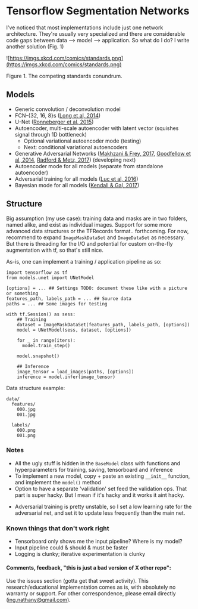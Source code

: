 # Tensorflow Segmentation Networks

I've noticed that most implementations include just one network architecture.
They're usually very specialized and there are considerable code gaps between data --> model --> application.
So what do I do?
I write another solution (Fig. 1)

![https://imgs.xkcd.com/comics/standards.png](https://imgs.xkcd.com/comics/standards.png)

Figure 1. The competing standards conundrum.

## Models
- Generic convolution / deconvolution model
- FCN-{32, 16, 8}s ([Long et al, 2014](https://people.eecs.berkeley.edu/~jonlong/long_shelhamer_fcn.pdf))
- U-Net ([Ronneberger et al, 2015](https://arxiv.org/pdf/1505.04597.pdf))
- Autoencoder, multi-scale autoencoder with latent vector (squishes signal through 1D bottleneck)
  - Optional variational autoencoder mode (testing)
  - Next: conditional variational autoencoders
- Generative Adversarial Networks ([Makhzani & Frey, 2017](https://arxiv.org/pdf/1706.00531.pdf), [Goodfellow et al, 2014](http://papers.nips.cc/paper/5423-generative-adversarial-nets.pdf), [Radford & Metz, 2017](https://arxiv.org/pdf/1511.06434.pdf)) (developing next)
- Autoencoder mode for all models (separate from standalone autoencoder)
- Adversarial training for all models ([Luc et al, 2016](https://arxiv.org/pdf/1611.08408.pdf))
- Bayesian mode for all models ([Kendall & Gal, 2017](https://arxiv.org/pdf/1703.04977.pdf))

<!-- @article{kendall2017uncertainties,
  title={What Uncertainties Do We Need in Bayesian Deep Learning for Computer Vision?},
  author={Kendall, Alex and Gal, Yarin},
  journal={arXiv preprint arXiv:1703.04977},
  year={2017}
} -->

## Structure
Big assumption (my use case): training data and masks are in two folders, named alike, and exist as individual images.
Support for some more advanced data structures or the TFRecords format.. forthcoming.
For now, recommend to expand `ImageMaskDataSet` and `ImageDataSet` as necessary.
But there is threading for the I/O and potential for custom on-the-fly augmentation with tf, so that's still nice.

As-is, one can implement a training / application pipeline as so:

```
import tensorflow as tf
from models.unet import UNetModel

[options] = ... ## Settings TODO: document these like with a picture or something
features_path, labels_path = ... ## Source data
paths = ... ## Some images for testing

with tf.Session() as sess:
    ## Training
    dataset = ImageMaskDataSet(features_path, labels_path, [options])
    model = UNetModel(sess, dataset, [options])

    for _ in range(iters):
      model.train_step()

    model.snapshot()

    ## Inference
    image_tensor = load_images(paths, [options])
    inference = model.infer(image_tensor)
```

Data structure example:
```
data/
  features/
    000.jpg
    001.jpg

  labels/
    000.png
    001.png
```

### Notes
- All the ugly stuff is hidden in the `BaseModel` class with functions and hyperparameters for training, saving, tensorboard and inference
- To implement a new model, copy + paste an existing `__init__` function, and implement the `model()` method
- Option to have a separate 'validation' set feed the validation ops. That part is super hacky. But I mean if it's hacky and it works it aint hacky.
<!-- - See my [other project](https://github.com/nathanin/histo-seg) for a potential use case outside of self-driving cars and benchmarking datasets. -->
- Adversarial training is pretty unstable, so I set a low learning rate for the adversarial net, and set it to update less frequently than the main net.


### Known things that don't work right
- Tensorboard only shows me the input pipeline? Where is my model?
- Input pipeline could & should & must be faster
- Logging is clunky; iterative experimentation is clunky

#### Comments, feedback, "this is just a bad version of X other repo":
Use the issues section (gotta get that sweet activity).
This research/educational implementation comes as is, with absolutely no warranty or support.
For other correspondence, please email directly (<ing.nathany@gmail.com>).
